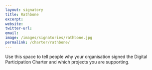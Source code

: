 ```yaml
---
layout: signatory
title: Rathbone
excerpt: 
website: 
twitter-url: 
email: 
image: /images/signatories/rathbone.jpg
permalink: /charter/rathbone/
---
```


Use this space to tell people why your organisation signed the Digital Participation Charter and which projects you are supporting.